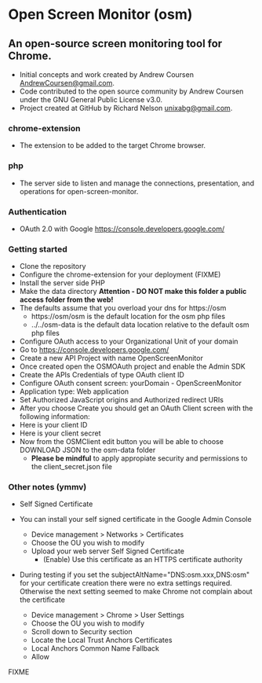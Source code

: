 # Open Screen Monitor (osm)
## An open-source screen monitoring tool for Chrome.
- Initial concepts and work created by Andrew Coursen AndrewCoursen@gmail.com.
- Code contributed to the open source community by Andrew Coursen under the GNU General Public License v3.0.
- Project created at GitHub by Richard Nelson unixabg@gmail.com.

### chrome-extension
- The extension to be added to the target Chrome browser.

### php
- The server side to listen and manage the connections, presentation, and operations for open-screen-monitor.

### Authentication
- OAuth 2.0 with Google https://console.developers.google.com/

### Getting started
- Clone the repository
- Configure the chrome-extension for your deployment (FIXME)
- Install the server side PHP
- Make the data directory **Attention - DO NOT make this folder a public access folder from the web!**
 - The defaults assume that you overload your dns for https://osm
   - https://osm/osm is the default location for the osm php files
   - ../../osm-data is the default data location relative to the default osm php files
- Configure OAuth access to your Organizational Unit of your domain
 - Go to  https://console.developers.google.com/
 - Create a new API Project with name OpenScreenMonitor
 - Once created open the OSMOAuth project and enable the Admin SDK
 - Create the APIs Credentials of type OAuth client ID
  - Configure OAuth consent screen: yourDomain - OpenScreenMonitor
  - Application type: Web application
  - Set Authorized JavaScript origins and Authorized redirect URIs
  - After you choose Create you should get an OAuth Client screen with the following information:
   - Here is your client ID
   - Here is your client secret
  - Now from the OSMClient edit button you will be able to choose DOWNLOAD JSON to the osm-data folder
    - **Please be mindful** to apply appropiate security and permissions to the client_secret.json file

### Other notes (ymmv)
- Self Signed Certificate
 - You can install your self signed certificate in the Google Admin Console
   - Device management > Networks > Certificates
   - Choose the OU you wish to modify
   - Upload your web server Self Signed Certificate
     - (Enable) Use this certificate as an HTTPS certificate authority

 - During testing if you set the subjectAltName="DNS:osm.xxx,DNS:osm" for your
 certificate creation there were no extra settings required. Otherwise the next
 setting seemed to make Chrome not complain about the certificate
   - Device management > Chrome > User Settings
    - Choose the OU you wish to modify
    - Scroll down to Security section
    - Locate the Local Trust Anchors Certificates
    - Local Anchors Common Name Fallback
     - Allow

FIXME
